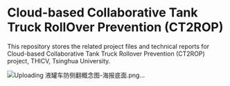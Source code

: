 # Cloud-based Collaborative Tank Truck RollOver Prevention (CT2ROP)
This repository stores the related project files and technical reports for Cloud-based Collaborative Tank Truck Rollover Prevention (CT2ROP) project, THICV, Tsinghua University.

![Uploading 液罐车防侧翻概念图-海报底面.png…]()
